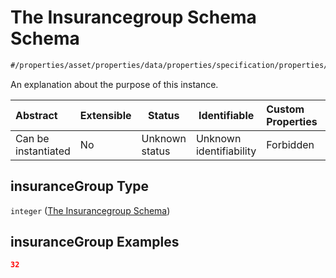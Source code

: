 # The Insurancegroup Schema Schema

```txt
#/properties/asset/properties/data/properties/specification/properties/insuranceGroup#/properties/asset/properties/data/properties/specification/properties/insuranceGroup
```

An explanation about the purpose of this instance.


| Abstract            | Extensible | Status         | Identifiable            | Custom Properties | Additional Properties | Access Restrictions | Defined In                                                                           |
| :------------------ | ---------- | -------------- | ----------------------- | :---------------- | --------------------- | ------------------- | ------------------------------------------------------------------------------------ |
| Can be instantiated | No         | Unknown status | Unknown identifiability | Forbidden         | Allowed               | none                | [quote_schema.schema.json\*](../out/quote_schema.schema.json "open original schema") |

## insuranceGroup Type

`integer` ([The Insurancegroup Schema](quote_schema-properties-the-asset-schema-properties-the-data-schema-properties-the-specification-schema-properties-the-insurancegroup-schema.md))

## insuranceGroup Examples

```json
32
```

